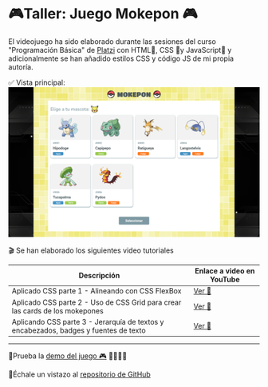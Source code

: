 # 🎮Taller: Juego Mokepon 🎮

El videojuego ha sido elaborado durante las sesiones del curso "Programación Básica" de [Platzi](https://platzi.com) con  HTML🧡, CSS 💙y JavaScript💛 y adicionalmente se han añadido estilos CSS y código JS de mi propia autoría.

✅ Vista principal:
![Vista principal](./images/VistaIndex.png)

🎬 Se han elaborado los siguientes video tutoriales

|Descripción             |Enlace a video en YouTube                                                |
|----------------|-------------------------------|
|Aplicado CSS parte 1 - Alineando con CSS FlexBox|[Ver 👀](https://youtu.be/0R4ViLlMq9I?si=IdxAfPmlr9Y6sLRo)       |
|Aplicado CSS parte 2 - Uso de CSS Grid para crear las cards de los mokepones|[Ver 👀](https://youtu.be/B9RNBucB60U?si=hIEOE5eV7RrE_SpN)        |
|Aplicando CSS parte 3 - Jerarquía de textos y encabezados, badges y fuentes de texto|[Ver 👀](https://youtu.be/3fUl04cOGKg?si=ntvOJmba5lgKCqiL)     
  

_________

📌Prueba la [demo del juego 🎮](https://raulsr92.github.io/Proyecto-mokepon-platzi/mokepon) 🦔🐇🐖🦨

📌Échale un vistazo al [repositorio de GitHub](https://github.com/raulsr92/Proyecto-mokepon-platzi)  

